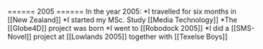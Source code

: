 ====== 2005 ======
In the year 2005:
*I travelled for six months in [[New Zealand]]
*I started my MSc. Study [[Media Technology]]
*The [[Globe4D]] project was born
*I went to [[Robodock 2005]]
*I did a [[SMS-Novel]] project at [[Lowlands 2005]] together with [[Texelse Boys]]
